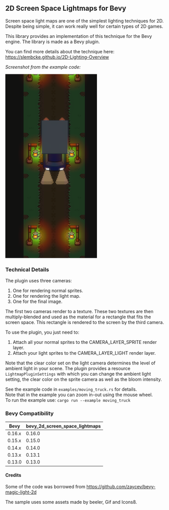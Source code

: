 
## 2D Screen Space Lightmaps for Bevy ##

Screen space light maps are one of the simplest lighting techniques for 2D.
Despite being simple, it can work really well for certain types of 2D games.

This library provides an implementation of this technique for the Bevy engine.
The library is made as a Bevy plugin.

You can find more details about the technique here: https://slembcke.github.io/2D-Lighting-Overview

_Screenshot from the example code:_

![sample_screenshot](/screenshot/screen_space_lightmaps_sample.png)

### Technical Details ###

The plugin uses three cameras: 
1. One for rendering normal sprites.
2. One for rendering the light map.
3. One for the final image.

The first two cameras render to a texture. 
These two textures are then multiply-blended and used as the material 
for a rectangle that fits the screen space. 
This rectangle is rendered to the screen by the third camera. 

To use the plugin, you just need to:
1. Attach all your normal sprites to the CAMERA_LAYER_SPRITE render layer.
2. Attach your light sprites to the CAMERA_LAYER_LIGHT render layer.

Note that the clear color set on the light camera determines the level 
of ambient light in your scene.
The plugin provides a resource `LightmapPluginSettings` with which you can 
change the ambient light setting, the clear color on the sprite camera 
as well as the bloom intensity.

See the example code in `examples/moving_truck.rs` for details.  
Note that in the example you can zoom in-out using the mouse wheel.  
To run the example use: `cargo run --example moving_truck`

### Bevy Compatibility ###

| Bevy   | bevy_2d_screen_space_lightmaps |
|--------|--------------------------------|
| 0.16.x | 0.16.0                         |
| 0.15.x | 0.15.0                         |
| 0.14.x | 0.14.0                         |
| 0.13.x | 0.13.1                         |
| 0.13.0 | 0.13.0                         |

#### Credits ####
Some of the code was borrowed from https://github.com/zaycev/bevy-magic-light-2d

The sample uses some assets made by beeler, Gif and Icons8.